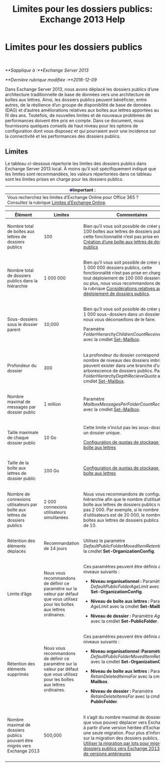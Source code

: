 ﻿---
title: 'Limites pour les dossiers publics: Exchange 2013 Help'
TOCTitle: Limites pour les dossiers publics
ms:assetid: 709b075e-9584-484b-bcaa-e781c26497b4
ms:mtpsurl: https://technet.microsoft.com/fr-fr/library/Dn594582(v=EXCHG.150)
ms:contentKeyID: 61170904
ms.date: 04/24/2018
mtps_version: v=EXCHG.150
ms.translationtype: HT
---

# Limites pour les dossiers publics

 

_**Sapplique à :**Exchange Server 2013_

_**Dernière rubrique modifiée :**2016-12-09_

Dans Exchange Server 2013, nous avons déplacé les dossiers publics d’une architecture traditionnelle de base de données vers une architecture de boîtes aux lettres. Ainsi, les dossiers publics peuvent bénéficier, entre autres, de la résilience d’un groupe de disponibilité de base de données (DAG) et d’autres améliorations relatives aux boîtes aux lettres apportées au fil des ans. Toutefois, de nouvelles limites et de nouveaux problèmes de performances doivent être pris en compte. Dans ce document, nous fournissons quelques conseils de haut niveau pour les options de configuration dont vous disposez et qui pourraient avoir une incidence sur la connectivité et les performances des dossiers publics.

## Limites

Le tableau ci-dessous répertorie les limites des dossiers publics dans Exchange Server 2013 local. À moins qu’il soit spécifiquement indiqué que les limites sont recommandées, les valeurs répertoriées dans ce tableau sont les limites prises en charge pour les dossiers publics.

<table>
<thead>
<tr class="header">
<th><img src="images/JJ159813.important(EXCHG.150).gif" title="Important" alt="Important" />Important :</th>
</tr>
</thead>
<tbody>
<tr class="odd">
<td>Vous recherchez les limites d’Exchange Online pour Office 365 ? Consultez la rubrique <a href="https://go.microsoft.com/fwlink/?linkid=391188">Limites d’Exchange Online</a>.</td>
</tr>
</tbody>
</table>



<table>
<colgroup>
<col style="width: 33%" />
<col style="width: 33%" />
<col style="width: 33%" />
</colgroup>
<thead>
<tr class="header">
<th>Élément</th>
<th>Limites</th>
<th>Commentaires</th>
</tr>
</thead>
<tbody>
<tr class="odd">
<td><p>Nombre total de boîtes aux lettres de dossiers publics</p></td>
<td><p>100</p></td>
<td><p>Bien qu’il vous soit possible de créer plus de 100 boîtes aux lettres de dossiers publics, cette fonctionnalité n’est pas prise en charge. <a href="create-a-public-folder-mailbox-exchange-2013-help.md">Création d’une boîte aux lettres de dossiers publics</a></p></td>
</tr>
<tr class="even">
<td><p>Nombre total de dossiers publics dans la hiérarchie</p></td>
<td><p>1 000 000</p></td>
<td><p>Bien qu’il vous soit possible de créer plus de 1 000 000 dossiers publics, cette fonctionnalité n’est pas prise en charge. Pour tout déploiement de 100 000 dossiers publics ou plus, nous vous recommandons de consulter la rubrique <a href="considerations-when-deploying-public-folders-exchange-2013-help.md">Considérations relatives au déploiement de dossiers publics</a>.</p></td>
</tr>
<tr class="odd">
<td><p>Sous-dossiers sous le dossier parent</p></td>
<td><p>10,000</p></td>
<td><p>Bien qu’il vous soit possible de créer plus de 1 000 sous-dossiers dans un dossier parent, nous vous déconseillons de le faire.</p>
<p>Paramètre <em>FolderHierarchyChildrenCountReceiveQuota</em> avec la cmdlet <a href="https://technet.microsoft.com/fr-fr/library/bb123981(v=exchg.150)">Set-Mailbox</a>.</p></td>
</tr>
<tr class="even">
<td><p>Profondeur du dossier</p></td>
<td><p>300</p></td>
<td><p>La profondeur du dossier correspond au nombre de niveaux des dossiers imbriqués qui peuvent exister dans une branche d’une arborescence de dossiers publics. Paramètre <em>FolderHierarchyDepthRecieveQuota</em> avec la cmdlet <a href="https://technet.microsoft.com/fr-fr/library/bb123981(v=exchg.150)">Set-Mailbox</a>.</p></td>
</tr>
<tr class="odd">
<td><p>Nombre maximal de messages par dossier public</p></td>
<td><p>1 million</p></td>
<td><p>Paramètre <em>MailboxMessagesPerFolderCountRecieveQuota</em> avec la cmdlet <a href="https://technet.microsoft.com/fr-fr/library/bb123981(v=exchg.150)">Set-Mailbox</a>.</p></td>
</tr>
<tr class="even">
<td><p>Taille maximale de chaque dossier public</p></td>
<td><p>10 Go</p></td>
<td><p>Cette limite n’inclut pas les sous-dossiers sous un dossier unique.</p>
<p><a href="configure-storage-quotas-for-a-mailbox-exchange-2013-help.md">Configuration de quotas de stockage pour une boîte aux lettres</a></p></td>
</tr>
<tr class="odd">
<td><p>Taille de la boîte aux lettres de dossier public</p></td>
<td><p>100 Go</p></td>
<td><p><a href="configure-storage-quotas-for-a-mailbox-exchange-2013-help.md">Configuration de quotas de stockage pour une boîte aux lettres</a></p></td>
</tr>
<tr class="even">
<td><p>Nombre de connexions utilisateurs par boîte aux lettres de dossiers publics</p></td>
<td><p>2 000 connexions utilisateurs simultanées</p></td>
<td><p>Nous vous recommandons de configurer votre hiérarchie afin que le nombre d’utilisateurs par boîte aux lettres de dossiers publics n’excède pas 2 000. Par exemple, si le nombre d’utilisateurs est de 20 000, le nombre de boîtes aux lettres de dossiers publics doit être de 10.</p></td>
</tr>
<tr class="odd">
<td><p>Rétention des éléments déplacés</p></td>
<td><p>Recommandation de 14 jours</p></td>
<td><p>Utilisez le paramètre <em>DefaultPublicFolderMovedItemRetention</em> avec la cmdlet <strong>Set-OrganizationConfig</strong>.</p></td>
</tr>
<tr class="even">
<td><p>Limite d’âge</p></td>
<td><p>Nous vous recommandons de définir ce paramètre sur la valeur par défaut que vous utilisez pour les boîtes aux lettres ordinaires.</p></td>
<td><p>Ces paramètres peuvent être définis aux niveaux suivants :</p>
<ul>
<li><p><strong>Niveau organisationnel :</strong> Paramètre <em>DefaultPublicFolderAgeLimit</em> avec la cmdlet <strong>Set-OrganizationConfig</strong>.</p></li>
<li><p><strong>Niveau de boîte aux lettres :</strong> Paramètre <em>AgeLimit</em> avec la cmdlet <strong>Set-Mailbox</strong>.</p></li>
<li><p><strong>Niveau de dossier :</strong> Paramètre <em>AgeLimit</em> avec la cmdlet <strong>Set-PublicFolder</strong>.</p></li>
</ul>
<p></p></td>
</tr>
<tr class="odd">
<td><p>Rétention des éléments supprimés</p></td>
<td><p>Nous vous recommandons de définir ce paramètre sur la valeur par défaut que vous utilisez pour les boîtes aux lettres ordinaires.</p></td>
<td><p>Ces paramètres peuvent être définis aux niveaux suivants :</p>
<ul>
<li><p><strong>Niveau organisationnel :Paramètre</strong> <em>DefaultPublicFolderMovedItemRetention</em> avec la cmdlet <strong>Set-OrganizationConfig</strong>.</p></li>
<li><p><strong>Niveau de boîte aux lettres :</strong> Paramètre <em>RetainDeletedItemsFor</em> avec la cmdlet <strong>Set-Mailbox</strong>.</p></li>
<li><p><strong>Niveau de dossier :</strong> Paramètre <em>RetainDeleteItemsFor</em> avec la cmdlet <strong>Set-PublicFolder</strong>.</p></li>
</ul></td>
</tr>
<tr class="even">
<td><p>Nombre maximal de dossiers publics pouvant être migrés vers Exchange 2013</p></td>
<td><p>500,000</p></td>
<td><p>Il s’agit du nombre maximal de dossiers publics que vous pouvez déplacer vers Exchange 2013 à partir d’une version héritée d’Exchange en une seule migration. Pour plus d’informations sur la migration des dossiers publics, voir <a href="use-batch-migration-to-migrate-public-folders-to-exchange-2013-from-previous-versions-exchange-2013-help.md">Utiliser la migration par lots pour migrer les dossiers publics vers Exchange 2013 à partir de versions antérieures</a></p></td>
</tr>
</tbody>
</table>


